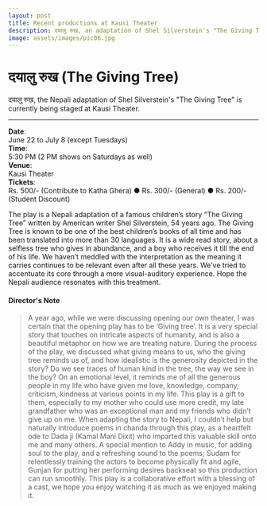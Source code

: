 ```yaml
---
layout: post
title: Recent productions at Kausi Theater
description: दयालु रुख, an adaptation of Shel Silverstein's "The Giving Tree" is currently being staged.
image: assets/images/pic06.jpg
---
```


# दयालु रुख (The Giving Tree)

<p class="sub-header">
दयालु रुख, the Nepali adaptation of Shel Silverstein's "The Giving Tree" is currently being staged at Kausi Theater.
</p>

<hr/>


<div class="box">
<div class="row">

  <div class="2u">
    <b>Date</b>:
  </div>
  <div class="10u">
    June 22 to July 8 (except Tuesdays)
  </div>

  <div class="2u">
    <b>Time</b>:
  </div>
  <div class="10u">
    5:30 PM (2 PM shows on Saturdays as well)
  </div>

  <div class="2u">
    <b>Venue</b>:
  </div>
  <div class="10u">
    Kausi Theater
  </div>

  <div class="2u">
    <b>Tickets</b>:
  </div>
  <div class="10u">
    Rs. 500/- (Contribute to Katha Ghera) &#9679; Rs. 300/- (General) &#9679; Rs. 200/- (Student Discount)
  </div>

  </div>
</div>



The play is a Nepali adaptation of a famous children’s story “The Giving Tree” written by American writer Shel Silverstein, 54 years ago. The Giving Tree is known to be one of the best children’s books of all time and has been translated into more than 30 languages. It is a wide read story, about a selfless tree who gives in abundance, and a boy who receives it till the end of his life. We haven’t meddled with the interpretation as the meaning it carries continues to be relevant even after all these years. We’ve tried to accentuate its core through a more visual-auditory experience. Hope the Nepali audience resonates with this treatment.

#### Director's Note

> A year ago, while we were discussing opening our own theater, I was certain that the opening play has to be ‘Giving tree’. It is a very special story that touches on intricate aspects of humanity, and is also a beautiful metaphor on how we are treating nature.  During the process of the play, we discussed what giving means to us, who the giving tree reminds us of, and how idealistic is the generosity depicted in the story? Do we see traces of human kind in the tree, the way we see in the boy? On an emotional level, it reminds me of all the generous people in my life who have given me love, knowledge, company, criticism, kindness at various points in my life. This play is a gift to them, especially to my mother who could use more credit, my late grandfather who was an exceptional man and my friends who didn’t give up on me. When adapting the story to Nepali, I couldn’t help but naturally introduce poems in chanda through this play, as a heartfelt ode to Dada ji (Kamal Mani Dixit) who imparted this valuable skill onto me and many others. A special mention to Addy in music, for adding soul to the play, and a refreshing sound to the poems; Sudam for relentlessly training the actors to become physically fit and agile, Gunjan for putting her performing desires backseat so this production can run smoothly. This play is a collaborative effort with a blessing of a cast, we hope you enjoy watching it as much as we enjoyed making it.

